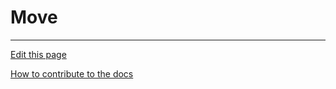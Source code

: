 # Move

  
---
[Edit this page](https://github.com/saascade/platform.saascade.com/edit/main/Hub/Organizations/Projects/Design/SubdomainWorkflows/BlueprintEditor/Move/README.md)

[How to contribute to the docs](../../../../../../../General/HowToContribute/README.md)
